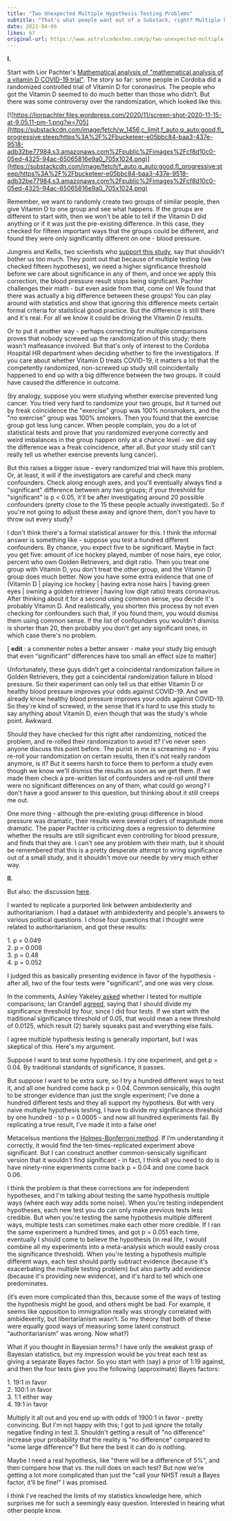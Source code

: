 ```yaml
---
title: "Two Unexpected Multiple Hypothesis Testing Problems"
subtitle: "That's what people want out of a Substack, right? Multiple hypothesis testing problems?"
date: 2021-04-06
likes: 67
original-url: https://www.astralcodexten.com/p/two-unexpected-multiple-hypothesis
---
```

**I.**

Start with Lior Pachter's [Mathematical analysis of "mathematical analysis of a vitamin D COVID-19 trial"](https://liorpachter.wordpress.com/2020/11/17/mathematical-analysis-of-mathematical-analysis-of-a-vitamin-d-covid-19-trial/). The story so far: some people in Cordoba did a randomized controlled trial of Vitamin D for coronavirus. The people who got the Vitamin D seemed to do much better than those who didn’t. But there was some controversy over the randomization, which looked like this:

[![https://liorpachter.files.wordpress.com/2020/11/screen-shot-2020-11-15-at-9.05.11-pm-1.png?w=705](https://substackcdn.com/image/fetch/w_1456,c_limit,f_auto,q_auto:good,fl_progressive:steep/https%3A%2F%2Fbucketeer-e05bbc84-baa3-437e-9518-adb32be77984.s3.amazonaws.com%2Fpublic%2Fimages%2Fcf8d10c0-05ed-4325-94ac-65065816e9a0_705x1024.png)](https://substackcdn.com/image/fetch/f_auto,q_auto:good,fl_progressive:steep/https%3A%2F%2Fbucketeer-e05bbc84-baa3-437e-9518-adb32be77984.s3.amazonaws.com%2Fpublic%2Fimages%2Fcf8d10c0-05ed-4325-94ac-65065816e9a0_705x1024.png)

Remember, we want to randomly create two groups of similar people, then give Vitamin D to one group and see what happens. If the groups are different to start with, then we won't be able to tell if the Vitamin D did anything or if it was just the pre-existing difference. In this case, they checked for fifteen important ways that the groups could be different, and found they were only significantly different on one - blood pressure.

Jungreis and Kellis, two scientists who [support this study](https://www.medrxiv.org/content/10.1101/2020.11.08.20222638v1), say that shouldn't bother us too much. They point out that because of multiple testing (we checked fifteen hypotheses), we need a higher significance threshold before we care about significance in any of them, and once we apply this correction, the blood pressure result stops being significant. Pachter challenges their math - but even aside from that, come on! We found that there was actually a big difference between these groups! You can play around with statistics and show that ignoring this difference meets certain formal criteria for statistical good practice. But the difference is still there and it's real. For all we know it could be driving the Vitamin D results.

Or to put it another way - perhaps correcting for multiple comparisons proves that nobody screwed up the randomization of this study; there wasn't malfeasance involved. But that's only of interest to the Cordoba Hospital HR department when deciding whether to fire the investigators. If you care about whether Vitamin D treats COVID-19, it matters a lot that the competently randomized, non-screwed up study still coincidentally happened to end up with a big difference between the two groups. It could have caused the difference in outcome.

(by analogy, suppose you were studying whether exercise prevented lung cancer. You tried very hard to randomize your two groups, but it turned out by freak coincidence the "exercise" group was 100% nonsmokers, and the "no exercise" group was 100% smokers. Then you found that the exercise group got less lung cancer. When people complain, you do a lot of statistical tests and prove that you randomized everyone correctly and weird imbalances in the group happen only at a chance level - we did say the difference was a freak coincidence, after all. But your study still can't really tell us whether exercise prevents lung cancer).

But this raises a bigger issue - every randomized trial will have this problem. Or, at least, it will if the investigators are careful and check many confounders. Check along enough axes, and you'll eventually always find a "significant" difference between any two groups; if your threshold for "significant" is p < 0.05, it'll be after investigating around 20 possible confounders (pretty close to the 15 these people actually investigated). So if you're not going to adjust these away and ignore them, don't you have to throw out every study?

I don't think there's a formal statistical answer for this. I think the informal answer is something like - suppose you test a hundred different confounders. By chance, you expect five to be significant. Maybe in fact you get five: amount of ice hockey played, number of nose hairs, eye color, percent who own Golden Retrievers, and digit ratio. Then you treat one group with Vitamin D, you don't treat the other group, and the Vitamin D group does much better. Now you have some extra evidence that one of (Vitamin D | playing ice hockey | having extra nose hairs | having green eyes | owning a golden retriever | having low digit ratio) treats coronavirus. After thinking about it for a second using common sense, you decide it's probably Vitamin D. And realistically, you shorten this process by not even checking for confounders such that, if you found them, you would dismiss them using common sense. If the list of confounders you wouldn't dismiss is shorter than 20, then probably you don't get any significant ones, in which case there's no problem.

[ **edit** : a commenter notes a better answer - make your study big enough that even “significant” differences have too small an effect size to matter]

Unfortunately, these guys didn't get a coincidental randomization failure in Golden Retrievers, they got a coincidental randomization failure in blood pressure. So their experiment can only tell us that either Vitamin D or healthy blood pressure improves your odds against COVID-19. And we already know healthy blood pressure improves your odds against COVID-19. So they're kind of screwed, in the sense that it's hard to use this study to say anything about Vitamin D, even though that was the study's whole point. Awkward.

Should they have checked for this right after randomizing, noticed the problem, and re-rolled their randomization to avoid it? I've never seen anyone discuss this point before. The purist in me is screaming no - if you re-roll your randomization on certain results, then it's not really random anymore, is it? But it seems harsh to force them to perform a study even though we know we'll dismiss the results as soon as we get them. If we made them check a pre-written list of confounders and re-roll until there were no significant differences on any of them, what could go wrong? I don't have a good answer to this question, but thinking about it still creeps me out.

One more thing - although the pre-existing group difference in blood pressure was dramatic, their results were several orders of magnitude more dramatic. The paper Pachter is criticizing does a regression to determine whether the results are still significant even controlling for blood pressure, and finds that they are. I can't see any problem with their math, but it should be remembered that this is a pretty desperate attempt to wring significance out of a small study, and it shouldn't move our needle by very much either way.

 **II.**

But also: the discussion [here](https://astralcodexten.substack.com/p/ambidexterity-and-cognitive-closure#comment-1638823).

I wanted to replicate a purported link between ambidexterity and authoritarianism. I had a dataset with ambidexterity and people's answers to various political questions. I chose four questions that I thought were related to authoritarianism, and got these results:

1\. p = 0.049  
2\. p = 0.008  
3\. p = 0.48  
4\. p = 0.052

I judged this as basically presenting evidence in favor of the hypothesis - after all, two of the four tests were "significant", and one was very close.

In the comments, Ashley Yakeley[ asked](https://astralcodexten.substack.com/p/ambidexterity-and-cognitive-closure#comment-1638823) whether I tested for multiple comparisons; Ian Crandell [agreed](https://astralcodexten.substack.com/p/ambidexterity-and-cognitive-closure#comment-1638923), saying that I should divide my significance threshold by four, since I did four tests. If we start with the traditional significance threshold of 0.05, that would mean a new threshold of 0.0125, which result (2) barely squeaks past and everything else fails. 

I agree multiple hypothesis testing is generally important, but I was skeptical of this. Here's my argument.

Suppose I want to test some hypothesis. I try one experiment, and get p = 0.04. By traditional standards of significance, it passes.

But suppose I want to be extra sure, so I try a hundred different ways to test it, and all one hundred come back p = 0.04. Common sensically, this ought to be stronger evidence than just the single experiment; I've done a hundred different tests and they all support my hypothesis. But with very naive multiple hypothesis testing, I have to divide my significance threshold by one hundred - to p = 0.0005 - and now all hundred experiments fail. By replicating a true result, I've made it into a false one!

Metacelsus mentions the [Holmes-Bonferroni method](https://en.wikipedia.org/wiki/Holm%E2%80%93Bonferroni_method). If I’m understanding it correctly, it would find the ten-times-replicated experiment above significant. But I can construct another common-sensically significant version that it wouldn't find significant - in fact, I think all you need to do is have ninety-nine experiments come back p = 0.04 and one come back 0.06.

I think the problem is that these corrections are for independent hypotheses, and I'm talking about testing the same hypothesis multiple ways (where each way adds some noise). When you're testing independent hypotheses, each new test you do can only make previous tests less credible. But when you're testing the same hypothesis multiple different ways, multiple tests can sometimes make each other more credible. If I ran the same experiment a hundred times, and got p = 0.051 each time, eventually I should come to believe the hypothesis (in real life, I would combine all my experiments into a meta-analysis which would easily cross the significance threshold). When you're testing a hypothesis multiple different ways, each test should partly subtract evidence (because it's exacerbating the multiple testing problem) but also partly add evidence (because it's providing new evidence), and it's hard to tell which one predominates.

(it’s even more complicated than this, because some of the ways of testing the hypothesis might be good, and others might be bad. For example, it seems like opposition to immigration really was strongly correlated with ambidexerity, but libertarianism wasn’t. So my theory that both of these were equally good ways of measuring some latent construct “authoritarianism” was wrong. Now what?)

What if you thought in Bayesian terms? I have only the weakest grasp of Bayesian statistics, but my impression would be you treat each test as giving a separate Bayes factor. So you start with (say) a prior of 1:19 against, and then the four tests give you the following (approximate) Bayes factors:

1\. 19:1 in favor  
2\. 100:1 in favor  
3\. 1:1 either way  
4\. 19:1 in favor

Multiply it all out and you end up with odds of 1900:1 in favor - pretty convincing. But I'm not happy with this; I got to just ignore the totally negative finding in test 3. Shouldn't getting a result of "no difference" increase your probability that the reality is "no difference" compared to "some large difference"? But here the best it can do is nothing.

Maybe I need a real hypothesis, like "there will be a difference of 5%", and then compare how that vs. the null does on each test? But now we're getting a lot more complicated than just the "call your NHST result a Bayes factor, it'll be fine!" I was promised.

I think I've reached the limits of my statistics knowledge here, which surprises me for such a seemingly easy question. Interested in hearing what other people know.
